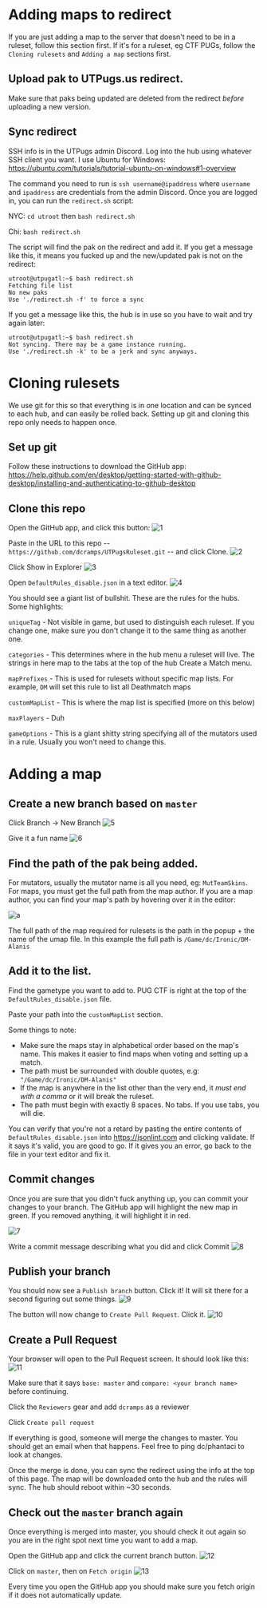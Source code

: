 # Adding maps to redirect
If you are just adding a map to the server that doesn't need to be in a ruleset, follow this section first. If it's for a ruleset, eg CTF PUGs, follow the `Cloning rulesets` and `Adding a map` sections first.

## Upload pak to UTPugs.us redirect. 
Make sure that paks being updated are deleted from the redirect _before_ uploading a new version.

## Sync redirect
SSH info is in the UTPugs admin Discord.
Log into the hub using whatever SSH client you want. I use Ubuntu for Windows: https://ubuntu.com/tutorials/tutorial-ubuntu-on-windows#1-overview

The command you need to run is `ssh username@ipaddress` where `username` and `ipaddress` are credentials from the admin Discord. Once you are logged in, you can run the `redirect.sh` script:

NYC: `cd utroot` then `bash redirect.sh`

Chi: `bash redirect.sh`

The script will find the pak on the redirect and add it. If you get a message like this, it means you fucked up and the new/updated pak is not on the redirect:

```
utroot@utpugatl:~$ bash redirect.sh
Fetching file list
No new paks
Use './redirect.sh -f' to force a sync
```

If you get a message like this, the hub is in use so you have to wait and try again later:

```
utroot@utpugatl:~$ bash redirect.sh
Not syncing. There may be a game instance running.
Use './redirect.sh -k' to be a jerk and sync anyways.
```


# Cloning rulesets
We use git for this so that everything is in one location and can be synced to each hub, and can easily be rolled back. Setting up git and cloning this repo only needs to happen once.
  
## Set up git
Follow these instructions to download the GitHub app: https://help.github.com/en/desktop/getting-started-with-github-desktop/installing-and-authenticating-to-github-desktop

## Clone this repo

Open the GitHub app, and click this button:
![1](https://dc.wtf/sQtnFejW.png)

Paste in the URL to this repo -- `https://github.com/dcramps/UTPugsRuleset.git` -- and click Clone.
![2](https://dc.wtf/gkPqGAbP.png)

Click Show in Explorer
![3](https://dc.wtf/9Bbv7fk1.png)

Open `DefaultRules_disable.json` in a text editor.
![4](https://dc.wtf/jk8WtUdJ.png)


You should see a giant list of bullshit. These are the rules for the hubs. Some highlights:

`uniqueTag` - Not visible in game, but used to distinguish each ruleset. If you change one, make sure you don't change it to the same thing as another one.

`categories` - This determines where in the hub menu a ruleset will live. The strings in here map to the tabs at the top of the hub Create a Match menu.

`mapPrefixes` - This is used for rulesets without specific map lists. For example, `DM` will set this rule to list all Deathmatch maps

`customMapList` - This is where the map list is specified (more on this below)

`maxPlayers` - Duh

`gameOptions` - This is a giant shitty string specifying all of the mutators used in a rule. Usually you won't need to change this.

# Adding a map

## Create a new branch based on `master`

Click Branch -> New Branch
![5](https://dc.wtf/jWmem9oe.png)

Give it a fun name
![6](https://dc.wtf/x2ULYPms.png)

## Find the path of the pak being added. 
For mutators, usually the mutator name is all you need, eg: `MutTeamSkins`. For maps, you must get the full path from the map author. If you are a map author, you can find your map's path by hovering over it in the editor:
  
![a](https://dc.wtf/pPeDRwDy.png)
  
The full path of the map required for rulesets is the path in the popup + the name of the umap file. In this example the full path is `/Game/dc/Ironic/DM-Alanis`

## Add it to the list.
Find the gametype you want to add to. PUG CTF is right at the top of the `DefaultRules_disable.json` file.

Paste your path into the `customMapList` section. 

Some things to note:
- Make sure the maps stay in alphabetical order based on the map's name. This makes it easier to find maps when voting and setting up a match.
- The path must be surrounded with double quotes, e.g: `"/Game/dc/Ironic/DM-Alanis"`
- If the map is anywhere in the list other than the very end, it *must end with a comma* or it will break the ruleset.
- The path must begin with exactly 8 spaces. No tabs. If you use tabs, you will die.


You can verify that you're not a retard by pasting the entire contents of `DefaultRules_disable.json` into https://jsonlint.com and clicking validate. If it says it's valid, you are good to go. If it gives you an error, go back to the file in your text editor and fix it.

## Commit changes
Once you are sure that you didn't fuck anything up, you can commit your changes to your branch. The GitHub app will highlight the new map in green. If you removed anything, it will highlight it in red.

![7](https://dc.wtf/sKmyj85z.png)

Write a commit message describing what you did and click Commit
![8](https://dc.wtf/kLtlIIJq.png)

## Publish your branch

You should now see a `Publish branch` button. Click it! It will sit there for a second figuring out some things.
![9](https://dc.wtf/Z0yYEc0m.png)

The button will now change to `Create Pull Request`. Click it.
![10](https://dc.wtf/Ttvz3PRl.png)

## Create a Pull Request
Your browser will open to the Pull Request screen. It should look like this:
![11](https://dc.wtf/QXhHV0Gs.png)

Make sure that it says `base: master` and `compare: <your branch name>` before continuing.

Click the `Reviewers` gear and add `dcramps` as a reviewer

Click `Create pull request`

If everything is good, someone will merge the changes to master. You should get an email when that happens. Feel free to ping dc/phantaci to look at changes.

Once the merge is done, you can sync the redirect using the info at the top of this page. The map will be downloaded onto the hub and the rules will sync. The hub should reboot within ~30 seconds.

## Check out the `master` branch again
Once everything is merged into master, you should check it out again so you are in the right spot next time you want to add a map.

Open the GitHub app and click the current branch button.
![12](https://dc.wtf/XVU1lrrX.png)

Click on `master`, then on `Fetch origin`
![13](https://dc.wtf:443/5aaDLtSE.png)

Every time you open the GitHub app you should make sure you fetch origin if it does not automatically update.
